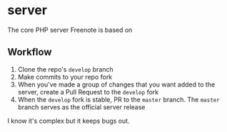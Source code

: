 # server
The core PHP server Freenote is based on

## Workflow

1. Clone the repo's `develop` branch  
2. Make commits to your repo fork  
3. When you've made a group of changes that you want added to the server, create a Pull Request to the `develop` fork  
4. When the `develop` fork is stable, PR to the `master` branch. The `master` branch serves as the official server release

I know it's complex but it keeps bugs out.
 